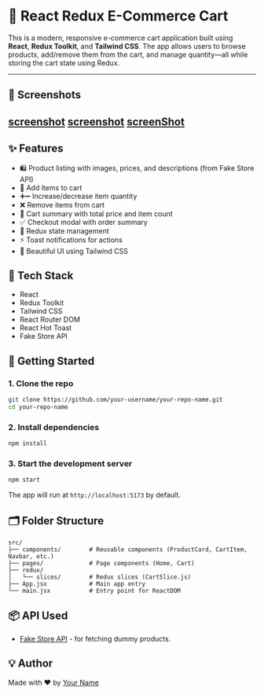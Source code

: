 
# 🛒 React Redux E-Commerce Cart

This is a modern, responsive e-commerce cart application built using **React**, **Redux Toolkit**, and **Tailwind CSS**. The app allows users to browse products, add/remove them from the cart, and manage quantity—all while storing the cart state using Redux.

---
## 📸 Screenshots
[screenshot](image.png)
[screenshot](image1.png)
[screenShot](image2.png)
---

## ✨ Features

- 🛍️ Product listing with images, prices, and descriptions (from Fake Store API)
- 🛒 Add items to cart
- ➕➖ Increase/decrease item quantity
- ❌ Remove items from cart
- 🧾 Cart summary with total price and item count
- ✅ Checkout modal with order summary
- 🔄 Redux state management
- ⚡ Toast notifications for actions
- 💅 Beautiful UI using Tailwind CSS

## 🔧 Tech Stack

- React
- Redux Toolkit
- Tailwind CSS
- React Router DOM
- React Hot Toast
- Fake Store API

## 🚀 Getting Started

### 1. Clone the repo

```bash
git clone https://github.com/your-username/your-repo-name.git
cd your-repo-name
```

### 2. Install dependencies

```bash
npm install
```

### 3. Start the development server

```bash
npm start
```

The app will run at `http://localhost:5173` by default.

## 🗂️ Folder Structure

```
src/
├── components/        # Reusable components (ProductCard, CartItem, Navbar, etc.)
├── pages/             # Page components (Home, Cart)
├── redux/
│   └── slices/        # Redux slices (CartSlice.js)
├── App.jsx            # Main app entry
└── main.jsx           # Entry point for ReactDOM
```

## 📦 API Used

- [Fake Store API](https://fakestoreapi.com/) - for fetching dummy products.




## 💡 Author

Made with ❤️ by [Your Name](https://github.com/Piyush069kumar)



